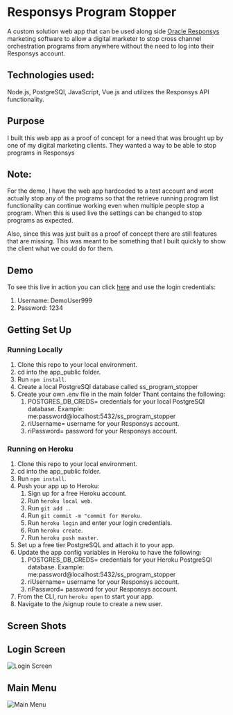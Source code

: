 # Responsys Program Stopper
A custom solution web app that can be used along side [Oracle Responsys](https://www.oracle.com/marketingcloud/products/cross-channel-orchestration/) marketing software to allow a digital marketer to stop cross channel orchestration programs from anywhere without the need to log into their Responsys account. 

## Technologies used:
Node.js, PostgreSQl, JavaScript, Vue.js and utilizes the
Responsys API functionality.

## Purpose
I built this web app as a proof of concept for a need that was brought up by one of my digital marketing clients. They wanted a way to be able to stop programs in Responsys 

## Note: 
For the demo, I have the web app hardcoded to a test account and wont actually stop any of the programs so that the retrieve running program list functionality can continue working even when multiple people stop a program. When this is used live the settings can be changed to stop programs as expected.

Also, since this was just built as a proof of concept there are still features that are missing. This was meant to be something that I built quickly to show the client what we could do for them.

## Demo

To see this live in action you can click [here](https://secret-oasis-02597.herokuapp.com/login) and use the login credentials:
1. Username: DemoUser999
2. Password: 1234

## Getting Set Up

### Running Locally

1. Clone this repo to your local environment.
2. cd into the app_public folder.
3. Run `npm install`.
4. Create a local PostgreSQl database called ss_program_stopper
5. Create your own .env file in the main folder Thant contains the following:
    1. POSTGRES_DB_CREDS= credentials for your local PostgreSQl database. Example: me:password@localhost:5432/ss_program_stopper
    2. riUsername= username for your Responsys account.
    3. riPassword= password for your Responsys account.


### Running on Heroku

1. Clone this repo to your local environment.
2. cd into the app_public folder.
3. Run `npm install`.
4. Push your app up to Heroku:
    1. Sign up for a free Heroku account.
    2. Run `heroku local web`.
    3. Run `git add .`.
    4. Run `git commit -m "commit for Heroku`.
    5. Run `heroku login` and enter your login credentials.
    6. Run `heroku create`.
    7. Run `heroku push master`.
5. Set up a free tier PostgreSQL and attach it to your app.
6. Update the app config variables in Heroku to have the following:
    1. POSTGRES_DB_CREDS= credentials for your Heroku PostgreSQl database. Example: me:password@localhost:5432/ss_program_stopper
    2. riUsername= username for your Responsys account.
    3. riPassword= password for your Responsys account.
7. From the CLI, run `heroku open` to start your app.
8. Navigate to the /signup route to create a new user.

## Screen Shots

## Login Screen

![Login Screen](/public/img/ri_program_stopper_1?raw=true "Login Screen")

## Main Menu

![Main Menu](/public/img/ri_program_stopper_2?raw=true "Main Menu")